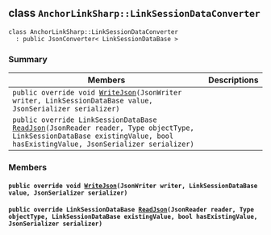 ## class `AnchorLinkSharp::LinkSessionDataConverter` 

```
class AnchorLinkSharp::LinkSessionDataConverter
  : public JsonConverter< LinkSessionDataBase >
```

### Summary

 Members                        | Descriptions                                
--------------------------------|---------------------------------------------
`public override void `[`WriteJson`](#class_anchor_link_sharp_1_1_link_session_data_converter_1afc88168dd00ad5912572b1110a864026)`(JsonWriter writer, LinkSessionDataBase value, JsonSerializer serializer)` | 
`public override LinkSessionDataBase `[`ReadJson`](#class_anchor_link_sharp_1_1_link_session_data_converter_1a3ae0bfd543c960e5431b8cfcd5bfa0bd)`(JsonReader reader, Type objectType, LinkSessionDataBase existingValue, bool hasExistingValue, JsonSerializer serializer)` | 

### Members

#### `public override void `[`WriteJson`](#class_anchor_link_sharp_1_1_link_session_data_converter_1afc88168dd00ad5912572b1110a864026)`(JsonWriter writer, LinkSessionDataBase value, JsonSerializer serializer)` 

#### `public override LinkSessionDataBase `[`ReadJson`](#class_anchor_link_sharp_1_1_link_session_data_converter_1a3ae0bfd543c960e5431b8cfcd5bfa0bd)`(JsonReader reader, Type objectType, LinkSessionDataBase existingValue, bool hasExistingValue, JsonSerializer serializer)` 

